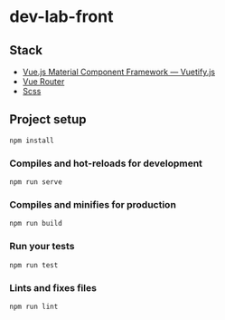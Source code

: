 # dev-lab-front

## Stack

- [Vue.js Material Component Framework — Vuetify.js](https://vuetifyjs.com/en/)
- [Vue Router](https://router.vuejs.org/)
- [Scss](https://sass-lang.com/)

## Project setup
```
npm install
```

### Compiles and hot-reloads for development
```
npm run serve
```

### Compiles and minifies for production
```
npm run build
```

### Run your tests
```
npm run test
```

### Lints and fixes files
```
npm run lint
```
